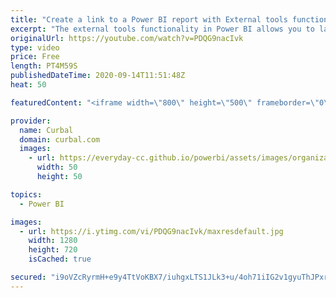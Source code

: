 ```yaml
---
title: "Create a link to a Power BI report with External tools functionality"
excerpt: "The external tools functionality in Power BI allows you to launch external applications from Power BI Desktop.  In today's video, I will show you how you can do to launch a Power BI report.  Link to the JSON and pbix file:  Community files - download 62: https://curbal.com/donwload-center\r \r SUBSCRIBE"
originalUrl: https://youtube.com/watch?v=PDQG9nacIvk
type: video
price: Free
length: PT4M59S
publishedDateTime: 2020-09-14T11:51:48Z
heat: 50

featuredContent: "<iframe width=\"800\" height=\"500\" frameborder=\"0\" src=\"https://www.youtube.com/embed/PDQG9nacIvk\" allow=\"accelerometer; autoplay; encrypted-media; gyroscope; picture-in-picture\" allowfullscreen></iframe>"

provider:
  name: Curbal
  domain: curbal.com
  images:
    - url: https://everyday-cc.github.io/powerbi/assets/images/organizations/curbal.com-50x50.jpg
      width: 50
      height: 50

topics:
  - Power BI

images:
  - url: https://i.ytimg.com/vi/PDQG9nacIvk/maxresdefault.jpg
    width: 1280
    height: 720
    isCached: true

secured: "i9oVZcRyrmH+e9y4TtVoKBX7/iuhgxLTS1JLk3+u/4oh71iIG2v1gyuThJPxr4NDYUywrHPyTWesVPyXRRXvHU098EG7RfzZU37ezfE8fknxqIMZ9dTDrn/aX20UfcyJqr+HKMJ9OcaTW4yxunp/f7Qqf1LOcUQS49pZQVXrrMnCkGzpNv9d5CfSl5qXDpHqo4AhCOg3dkS+jQhk45rprmS7q4gOuP33yl+NG0H/4Hvf2g6b1FTl5fWmhZmjXQbNmy51m/FlInyPmXHJkPBn5IBhZE3oMzDK+VKy+qRyOkDhPoSGLtKaGGjRfUFfVuKB1gHu6Rwiv2DkCZqOj+0P3y5jguRaPMke9r2EZtG8hlgaF+CkX2OpAwj29RoXsu5LQBUDm+DtMgzVs7FBiFhJi9fxL//0y7SdPRx6qVKpk/w=;GcfUi3HnuHzGIaUPiAZOlA=="
---
```


